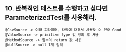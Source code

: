 ## 10. 반복적인 테스트를 수행하고 싶다면 ParameterizedTest를 사용해라.

	@CsvSource -> 여러 파라미터, 타입에 대해서 사용할 수 있어 Good
	@ValueSource -> primitive type 값 정의 후 사용
	@MethodSource -> 함수의 return 값 사용
	@NullSource -> null 1개 입력
